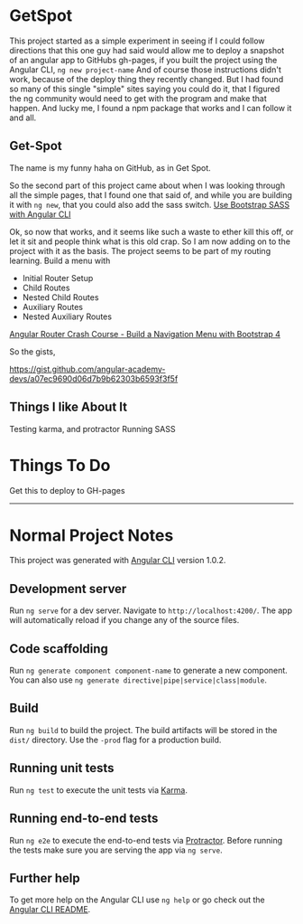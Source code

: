 # GetSpot


This project started as a simple experiment in seeing if I could follow directions that this one guy had said would allow me to deploy a snapshot of an angular app to GitHubs gh-pages, if you built the project using the Angular CLI, `ng new project-name`
And of course those instructions didn't work, because of the deploy thing they recently changed. But I had found so many of this single "simple" sites saying you could do it, that I figured the ng community would need to get with the program and make that happen. And lucky me, I found a npm package that works and I can follow it and all.

## Get-Spot ##
The name is my funny haha on GitHub, as in Get Spot.

So the second part of this project came about when I was looking through all the simple pages, that I found one that said of, and while you are building it with `ng new`, that you could also add the sass switch. 
[Use Bootstrap SASS with Angular CLI](http://shermandigital.com/blog/bootstrap-sass-with-angular-cli/)

Ok, so now that works, and it seems like such a waste to ether kill this off, or let it sit and people think what is this old crap. So I am now adding on to the project with it as the basis. The project seems to be part of my routing learning. Build a menu with

- Initial Router Setup
- Child Routes
- Nested Child Routes
- Auxiliary Routes
- Nested Auxiliary Routes

[Angular Router Crash Course - Build a Navigation Menu with Bootstrap 4](http://blog.angular-university.io/angular-2-router-nested-routes-and-nested-auxiliary-routes-build-a-menu-navigation-system/)

So the gists,

https://gist.github.com/angular-academy-devs/a07ec9690d06d7b9b62303b6593f3f5f


## Things I like About It

Testing
karma, and protractor
Running SASS

# Things To Do
Get this to deploy to GH-pages



----------


# Normal Project Notes #
This project was generated with [Angular CLI](https://github.com/angular/angular-cli) version 1.0.2.



## Development server

Run `ng serve` for a dev server. Navigate to `http://localhost:4200/`. The app will automatically reload if you change any of the source files.

## Code scaffolding

Run `ng generate component component-name` to generate a new component. You can also use `ng generate directive|pipe|service|class|module`.

## Build

Run `ng build` to build the project. The build artifacts will be stored in the `dist/` directory. Use the `-prod` flag for a production build.

## Running unit tests

Run `ng test` to execute the unit tests via [Karma](https://karma-runner.github.io).

## Running end-to-end tests

Run `ng e2e` to execute the end-to-end tests via [Protractor](http://www.protractortest.org/).
Before running the tests make sure you are serving the app via `ng serve`.

## Further help

To get more help on the Angular CLI use `ng help` or go check out the [Angular CLI README](https://github.com/angular/angular-cli/blob/master/README.md).
